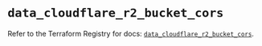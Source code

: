 # `data_cloudflare_r2_bucket_cors`

Refer to the Terraform Registry for docs: [`data_cloudflare_r2_bucket_cors`](https://registry.terraform.io/providers/cloudflare/cloudflare/5.7.0/docs/data-sources/r2_bucket_cors).
